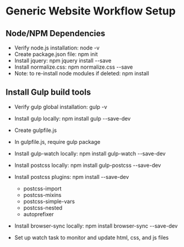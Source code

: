 # Generic Website Workflow Setup

## Node/NPM Dependencies
* Verify node.js installation: node -v
* Create package.json file: npm init
* Install jquery: npm jquery install --save
* Install normalize.css: npm normalize.css --save
* Note: to re-install node modules if deleted: npm install

## Install Gulp build tools
* Verify gulp global installation: gulp -v
* Install gulp locally: npm install gulp --save-dev
* Create gulpfile.js
* In gulpfile.js, require gulp package
* Install gulp-watch locally: npm install gulp-watch --save-dev
* Install postcss locally: npm install gulp-postcss --save-dev
* Install postcss plugins: npm install <plug-in> --save-dev
  * postcss-import
  * postcss-mixins
  * postcss-simple-vars
  * postcss-nested
  * autoprefixer
* Install browser-sync locally: npm install browser-sync --save-dev



* Set up watch task to monitor and update html, css, and js files
